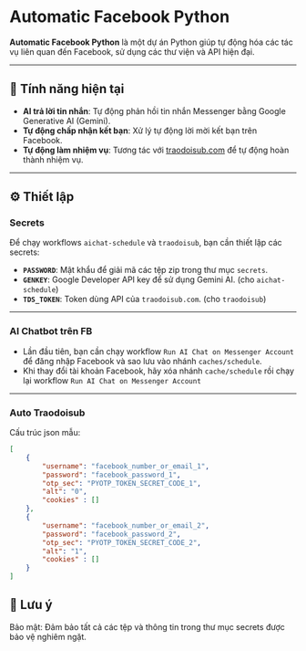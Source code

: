 # Automatic Facebook Python  

**Automatic Facebook Python** là một dự án Python giúp tự động hóa các tác vụ liên quan đến Facebook, sử dụng các thư viện và API hiện đại.  

---

## 🚀 Tính năng hiện tại  

- **AI trả lời tin nhắn**: Tự động phản hồi tin nhắn Messenger bằng Google Generative AI (Gemini).  
- **Tự động chấp nhận kết bạn**: Xử lý tự động lời mời kết bạn trên Facebook.  
- **Tự động làm nhiệm vụ**: Tương tác với [traodoisub.com](https://traodoisub.com) để tự động hoàn thành nhiệm vụ.  

---

## ⚙️ Thiết lập

### Secrets

Để chạy workflows `aichat-schedule` và `traodoisub`, bạn cần thiết lập các secrets:  

- **`PASSWORD`**: Mật khẩu để giải mã các tệp zip trong thư mục `secrets`.
- **`GENKEY`**: Google Developer API key để sử dụng Gemini AI.  (cho `aichat-schedule`)
- **`TDS_TOKEN`**: Token dùng API của `traodoisub.com`. (cho `traodoisub`)


---

### AI Chatbot trên FB

- Lần đầu tiên, bạn cần chạy workflow `Run AI Chat on Messenger Account` để đăng nhập Facebook và sao lưu vào nhánh `caches/schedule`.
- Khi thay đổi tài khoản Facebook, hãy xóa nhánh `cache/schedule` rồi chạy lại workflow `Run AI Chat on Messenger Account`

---

### Auto Traodoisub 

Cấu trúc json mẫu:

```json
[
    {
        "username": "facebook_number_or_email_1",
        "password": "facebook_password_1",
        "otp_sec": "PYOTP_TOKEN_SECRET_CODE_1",
        "alt": "0",
        "cookies" : []
    },
    {
        "username": "facebook_number_or_email_2",
        "password": "facebook_password_2",
        "otp_sec": "PYOTP_TOKEN_SECRET_CODE_2",
        "alt": "1",
        "cookies" : []
    }
]
```

## 📌 Lưu ý

Bảo mật: Đảm bảo tất cả các tệp và thông tin trong thư mục secrets được bảo vệ nghiêm ngặt.

